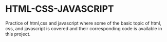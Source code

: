 # HTML-CSS-JAVASCRIPT
Practice of html,css and javascript where some of the basic topic of html, css, and javascript is covered and their corresponding code is  available in this project.
